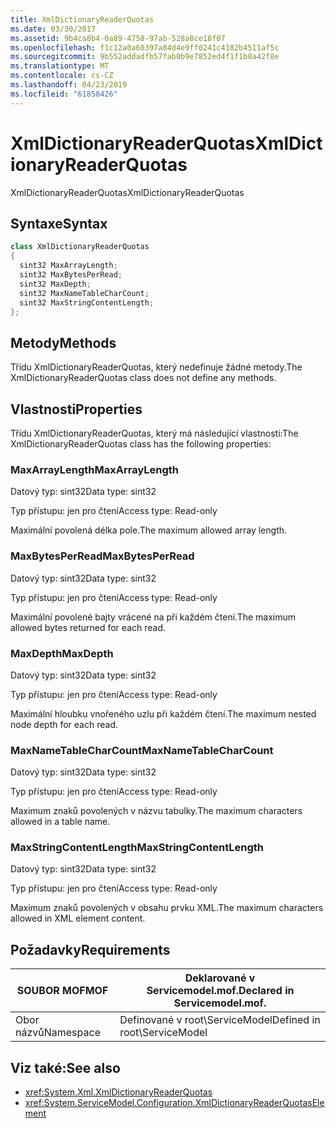```yaml
---
title: XmlDictionaryReaderQuotas
ms.date: 03/30/2017
ms.assetid: 9b4ca8b4-0a89-4758-97ab-528a8ce18f07
ms.openlocfilehash: f1c12a0a60397a84d4e9ff0241c4182b4511af5c
ms.sourcegitcommit: 9b552addadfb57fab0b9e7852ed4f1f1b8a42f8e
ms.translationtype: MT
ms.contentlocale: cs-CZ
ms.lasthandoff: 04/23/2019
ms.locfileid: "61858426"
---
```

# <a name="xmldictionaryreaderquotas"></a><span data-ttu-id="e66af-102">XmlDictionaryReaderQuotas</span><span class="sxs-lookup"><span data-stu-id="e66af-102">XmlDictionaryReaderQuotas</span></span>
<span data-ttu-id="e66af-103">XmlDictionaryReaderQuotas</span><span class="sxs-lookup"><span data-stu-id="e66af-103">XmlDictionaryReaderQuotas</span></span>  
  
## <a name="syntax"></a><span data-ttu-id="e66af-104">Syntaxe</span><span class="sxs-lookup"><span data-stu-id="e66af-104">Syntax</span></span>  
  
```csharp
class XmlDictionaryReaderQuotas  
{  
  sint32 MaxArrayLength;  
  sint32 MaxBytesPerRead;  
  sint32 MaxDepth;  
  sint32 MaxNameTableCharCount;  
  sint32 MaxStringContentLength;  
};  
```  
  
## <a name="methods"></a><span data-ttu-id="e66af-105">Metody</span><span class="sxs-lookup"><span data-stu-id="e66af-105">Methods</span></span>  
 <span data-ttu-id="e66af-106">Třídu XmlDictionaryReaderQuotas, který nedefinuje žádné metody.</span><span class="sxs-lookup"><span data-stu-id="e66af-106">The XmlDictionaryReaderQuotas class does not define any methods.</span></span>  
  
## <a name="properties"></a><span data-ttu-id="e66af-107">Vlastnosti</span><span class="sxs-lookup"><span data-stu-id="e66af-107">Properties</span></span>  
 <span data-ttu-id="e66af-108">Třídu XmlDictionaryReaderQuotas, který má následující vlastnosti:</span><span class="sxs-lookup"><span data-stu-id="e66af-108">The XmlDictionaryReaderQuotas class has the following properties:</span></span>  
  
### <a name="maxarraylength"></a><span data-ttu-id="e66af-109">MaxArrayLength</span><span class="sxs-lookup"><span data-stu-id="e66af-109">MaxArrayLength</span></span>  
 <span data-ttu-id="e66af-110">Datový typ: sint32</span><span class="sxs-lookup"><span data-stu-id="e66af-110">Data type: sint32</span></span>  
  
 <span data-ttu-id="e66af-111">Typ přístupu: jen pro čtení</span><span class="sxs-lookup"><span data-stu-id="e66af-111">Access type: Read-only</span></span>  
  
 <span data-ttu-id="e66af-112">Maximální povolená délka pole.</span><span class="sxs-lookup"><span data-stu-id="e66af-112">The maximum allowed array length.</span></span>  
  
### <a name="maxbytesperread"></a><span data-ttu-id="e66af-113">MaxBytesPerRead</span><span class="sxs-lookup"><span data-stu-id="e66af-113">MaxBytesPerRead</span></span>  
 <span data-ttu-id="e66af-114">Datový typ: sint32</span><span class="sxs-lookup"><span data-stu-id="e66af-114">Data type: sint32</span></span>  
  
 <span data-ttu-id="e66af-115">Typ přístupu: jen pro čtení</span><span class="sxs-lookup"><span data-stu-id="e66af-115">Access type: Read-only</span></span>  
  
 <span data-ttu-id="e66af-116">Maximální povolené bajty vrácené na při každém čtení.</span><span class="sxs-lookup"><span data-stu-id="e66af-116">The maximum allowed bytes returned for each read.</span></span>  
  
### <a name="maxdepth"></a><span data-ttu-id="e66af-117">MaxDepth</span><span class="sxs-lookup"><span data-stu-id="e66af-117">MaxDepth</span></span>  
 <span data-ttu-id="e66af-118">Datový typ: sint32</span><span class="sxs-lookup"><span data-stu-id="e66af-118">Data type: sint32</span></span>  
  
 <span data-ttu-id="e66af-119">Typ přístupu: jen pro čtení</span><span class="sxs-lookup"><span data-stu-id="e66af-119">Access type: Read-only</span></span>  
  
 <span data-ttu-id="e66af-120">Maximální hloubku vnořeného uzlu při každém čtení.</span><span class="sxs-lookup"><span data-stu-id="e66af-120">The maximum nested node depth for each read.</span></span>  
  
### <a name="maxnametablecharcount"></a><span data-ttu-id="e66af-121">MaxNameTableCharCount</span><span class="sxs-lookup"><span data-stu-id="e66af-121">MaxNameTableCharCount</span></span>  
 <span data-ttu-id="e66af-122">Datový typ: sint32</span><span class="sxs-lookup"><span data-stu-id="e66af-122">Data type: sint32</span></span>  
  
 <span data-ttu-id="e66af-123">Typ přístupu: jen pro čtení</span><span class="sxs-lookup"><span data-stu-id="e66af-123">Access type: Read-only</span></span>  
  
 <span data-ttu-id="e66af-124">Maximum znaků povolených v názvu tabulky.</span><span class="sxs-lookup"><span data-stu-id="e66af-124">The maximum characters allowed in a table name.</span></span>  
  
### <a name="maxstringcontentlength"></a><span data-ttu-id="e66af-125">MaxStringContentLength</span><span class="sxs-lookup"><span data-stu-id="e66af-125">MaxStringContentLength</span></span>  
 <span data-ttu-id="e66af-126">Datový typ: sint32</span><span class="sxs-lookup"><span data-stu-id="e66af-126">Data type: sint32</span></span>  
  
 <span data-ttu-id="e66af-127">Typ přístupu: jen pro čtení</span><span class="sxs-lookup"><span data-stu-id="e66af-127">Access type: Read-only</span></span>  
  
 <span data-ttu-id="e66af-128">Maximum znaků povolených v obsahu prvku XML.</span><span class="sxs-lookup"><span data-stu-id="e66af-128">The maximum characters allowed in XML element content.</span></span>  
  
## <a name="requirements"></a><span data-ttu-id="e66af-129">Požadavky</span><span class="sxs-lookup"><span data-stu-id="e66af-129">Requirements</span></span>  
  
|<span data-ttu-id="e66af-130">SOUBOR MOF</span><span class="sxs-lookup"><span data-stu-id="e66af-130">MOF</span></span>|<span data-ttu-id="e66af-131">Deklarované v Servicemodel.mof.</span><span class="sxs-lookup"><span data-stu-id="e66af-131">Declared in Servicemodel.mof.</span></span>|  
|---------|-----------------------------------|  
|<span data-ttu-id="e66af-132">Obor názvů</span><span class="sxs-lookup"><span data-stu-id="e66af-132">Namespace</span></span>|<span data-ttu-id="e66af-133">Definované v root\ServiceModel</span><span class="sxs-lookup"><span data-stu-id="e66af-133">Defined in root\ServiceModel</span></span>|  
  
## <a name="see-also"></a><span data-ttu-id="e66af-134">Viz také:</span><span class="sxs-lookup"><span data-stu-id="e66af-134">See also</span></span>

- <xref:System.Xml.XmlDictionaryReaderQuotas>
- <xref:System.ServiceModel.Configuration.XmlDictionaryReaderQuotasElement>
